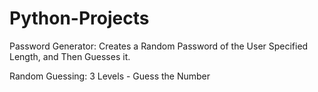 # Python-Projects

Password Generator:  Creates a Random Password of the User Specified Length, and Then Guesses it.

Random Guessing: 3 Levels - Guess the Number
